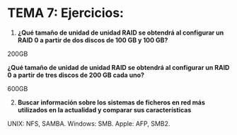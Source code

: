 
# TEMA 7: Ejercicios:


1. **¿Qué tamaño de unidad de unidad RAID se obtendrá al configurar un RAID 0 a partir de dos discos de 100 GB y 100 GB?**

200GB

**¿Qué tamaño de unidad de unidad RAID se obtendrá al configurar un RAID 0 a partir de tres discos de 200 GB cada uno?**

600GB


2. **Buscar información sobre los sistemas de ficheros en red más utilizados en la actualidad y comparar sus características**


UNIX: NFS, SAMBA.
Windows: SMB.
Apple: AFP, SMB2.
